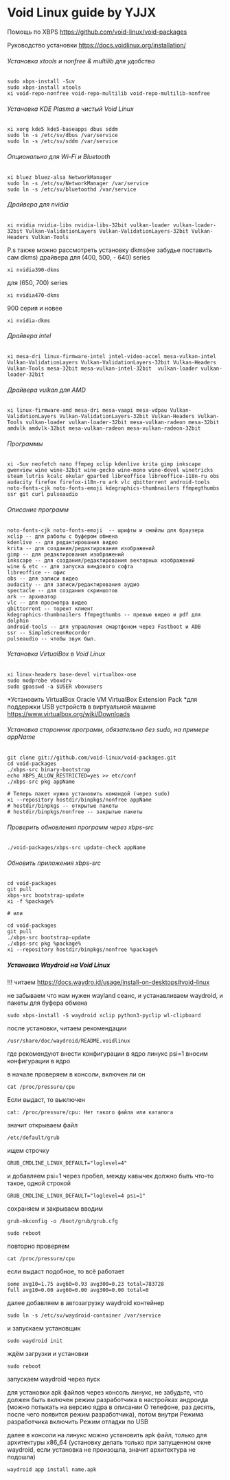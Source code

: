# Void Linux guide by YJJX

Помощь по XBPS
https://github.com/void-linux/void-packages

Руководство установки
https://docs.voidlinux.org/installation/

###### Установка xtools и nonfree & multilib для удобства
```
sudo xbps-install -Suv
sudo xbps-install xtools
xi void-repo-nonfree void-repo-multilib void-repo-multilib-nonfree
```
###### Установка KDE Plasma в чистый Void Linux
```
xi xorg kde5 kde5-baseapps dbus sddm
sudo ln -s /etc/sv/dbus /var/service
sudo ln -s /etc/sv/sddm /var/service
```
###### Опционально для Wi-Fi и Bluetooth
```
xi bluez bluez-alsa NetworkManager
sudo ln -s /etc/sv/NetworkManager /var/service
sudo ln -s /etc/sv/bluetoothd /var/service
```
###### Драйвера для nvidia
```
xi nvidia nvidia-libs nvidia-libs-32bit vulkan-loader vulkan-loader-32bit Vulkan-ValidationLayers Vulkan-ValidationLayers-32bit Vulkan-Headers Vulkan-Tools
```
P.s также можно рассмотреть установку dkms(не забудье поставить сам dkms) драйвера
для (400, 500, - 640) series
```
xi nvidia390-dkms
```
для (650, 700) series
```
xi nvidia470-dkms
```
900 серия и новее
```
xi nvidia-dkms
```
###### Драйвера intel
```
xi mesa-dri linux-firmware-intel intel-video-accel mesa-vulkan-intel Vulkan-ValidationLayers Vulkan-ValidationLayers-32bit Vulkan-Headers Vulkan-Tools mesa-32bit mesa-vulkan-intel-32bit  vulkan-loader vulkan-loader-32bit
```
###### Драйвера vulkan для AMD
```
xi linux-firmware-amd mesa-dri mesa-vaapi mesa-vdpau Vulkan-ValidationLayers Vulkan-ValidationLayers-32bit Vulkan-Headers Vulkan-Tools vulkan-loader vulkan-loader-32bit mesa-vulkan-radeon mesa-32bit amdvlk amdvlk-32bit mesa-vulkan-radeon mesa-vulkan-radeon-32bit
```
###### Программы
```
xi -Suv neofetch nano ffmpeg xclip kdenlive krita gimp inkscape gwenview wine wine-32bit wine-gecko wine-mono wine-devel winetricks steam lutris kcalc okular gparted libreoffice libreoffice-i18n-ru obs audacity firefox firefox-i18n-ru ark vlc qbittorrent android-tools noto-fonts-cjk noto-fonts-emoji kdegraphics-thumbnailers ffmpegthumbs ssr git curl pulseaudio
```
###### Описание программ
```
noto-fonts-cjk noto-fonts-emoji  -- шрифты и смайлы для браузера
xclip -- для работы с буфером обмена
kdenlive -- для редактирования видео
krita -- для создания/редактирования изображений
gimp -- для редактирования изображений
inkscape -- для создания/редактирования векторных изображений
wine & etc -- для запуска виндового софта
libreoffice -- офис
obs -- для записи видео
audacity -- для записи/редактирования аудио
spectacle -- для создания скриншотов
ark -- архиватор
vlc -- для просмотра видео
qbittorrent -- торент клиент
kdegraphics-thumbnailers ffmpegthumbs -- превью видео и pdf для dolphin
android-tools -- для управления смартфоном через Fastboot и ADB
ssr -- SimpleScreenRecorder
pulseaudio -- чтобы звук был.
```
###### Установка VirtualBox в Void Linux
```
xi linux-headers base-devel virtualbox-ose
sudo modprobe vboxdrv
sudo gpasswd -a $USER vboxusers

```
*Установить VirtualBox Oracle VM VirtualBox Extension Pack
*для поддержки USB устройств в виртуальной машине
https://www.virtualbox.org/wiki/Downloads

###### Установка сторонник программ, обязательно без sudo, на примере appName
```
git clone git://github.com/void-linux/void-packages.git 
cd void-packages 
./xbps-src binary-bootstrap 
echo XBPS_ALLOW_RESTRICTED=yes >> etc/conf
./xbps-src pkg appName

# Теперь пакет нужно установить командой (через sudo)
xi --repository hostdir/binpkgs/nonfree appName
# hostdir/binpkgs -- открытые пакеты
# hostdir/binpkgs/nonfree -- закрытые пакеты

```

###### Проверить обновления программ через xbps-src
```
./void-packages/xbps-src update-check appName
```
######  Обновить приложения xbps-src
```
cd void-packages
git pull
xbps-src bootstrap-update
xi -f %package%

# или

cd void-packages
git pull
./xbps-src bootstrap-update
./xbps-src pkg %package%
xi --repository hostdir/binpkgs/nonfree %package%
```

##### Установка Waydroid на Void Linux

!!! читаем https://docs.waydro.id/usage/install-on-desktops#void-linux

не забываем что нам нужен wayland сеанс, и устанавливаем waydroid, и пакеты для буфера обмена
```
sudo xbps-install -S waydroid xclip python3-pyclip wl-clipboard
```
после установки, читаем рекомендации
```
/usr/share/doc/waydroid/README.voidlinux
```
где рекомендуют внести конфигурации в ядро линукс psi=1
вносим конфигурации в ядро

в начале проверяем в консоли, включен ли он
```
cat /proc/pressure/cpu
```
Если выдаст, то выключен
```
cat: /proc/pressure/cpu: Нет такого файла или каталога
```
значит открываем файл
```
/etc/default/grub
```
ищем строчку
```
GRUB_CMDLINE_LINUX_DEFAULT="loglevel=4"
```
и добавляем psi=1 через пробел, между кавычек
должно быть что-то такое, одной строкой
```
GRUB_CMDLINE_LINUX_DEFAULT="loglevel=4 psi=1"
```
сохраняем и закрываем вводим
```
grub-mkconfig -o /boot/grub/grub.cfg
```
```
sudo reboot
```
повторно проверяем
```
cat /proc/pressure/cpu
```
если выдаст подобное, то всё работает
```
some avg10=1.75 avg60=0.93 avg300=0.23 total=783728
full avg10=0.00 avg60=0.00 avg300=0.00 total=0
```
далее добавляем в автозагрузку waydroid контейнер
```
sudo ln -s /etc/sv/waydroid-container /var/service
```
и запускаем установщик
```
sudo waydroid init
```
ждём загрузки и установки
```
sudo reboot
```
запускаем waydroid через пуск

для установки apk файлов через консоль линукс, не забудьте, что должен быть включен режим разработчика в настройках андроида (можно потыкать на версию ядра в описании О телефоне, раз десять, после чего появится режим разработчика), потом внутри Режима разработчика включить Режим отладки по USB

далее в консоли на линукс можно установить apk файл, только для архитектуры х86_64 (установку делать только при запущенном окне waydroid, если установка не произошла, значит архитектура не подошла)
```
waydroid app install name.apk
```
